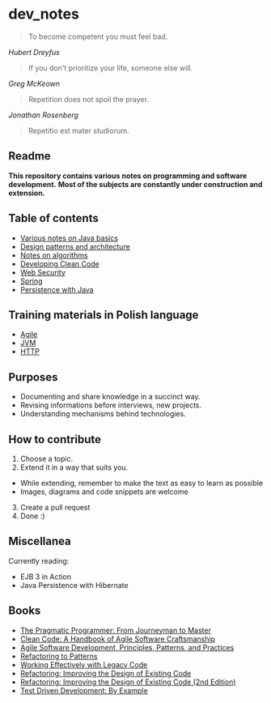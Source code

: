 # dev_notes

> To become competent you must feel bad.

*Hubert Dreyfus*


> If you don't prioritize your life, someone else will.

*Greg McKeown*


> Repetition does not spoil the prayer.

*Jonathan Rosenberg*

> Repetitio est mater studiorum.

## Readme

**This repository contains various notes on programming and software development.**
**Most of the subjects are constantly under construction and extension.**

## Table of contents

* [Various notes on Java basics](./java/README.md)
* [Design patterns and architecture](./architecture/README.md)
* [Notes on algorithms](./algorithms/README.md)
* [Developing Clean Code](./clean_code/README.md)
* [Web Security](./security/README.md)
* [Spring](./spring/README.md)
* [Persistence with Java](./java_persistence/README.md)

## Training materials in Polish language

* [Agile](./agile/training_pl/extension.md)
* [JVM](./jvm/training_pl/README.md)
* [HTTP](./http/training_pl/README.md)

## Purposes

* Documenting and share knowledge in a succinct way.
* Revising informations before interviews, new projects.
* Understanding mechanisms behind technologies.

## How to contribute

1. Choose a topic.
2. Extend it in a way that suits you.
  * While extending, remember to make the text as easy to learn as possible
  * Images, diagrams and code snippets are welcome
3. Create a pull request
4. Done :)

## Miscellanea

Currently reading:
* EJB 3 in Action
* Java Persistence with Hibernate

## Books

* [The Pragmatic Programmer: From Journeyman to Master](https://www.amazon.com/gp/product/020161622X/ref=as_li_tl?ie=UTF8&tag=jlacar-in-20&camp=1789&creative=9325&linkCode=as2&creativeASIN=020161622X&linkId=b986402d7089608afe577a7bf8755e68)
* [Clean Code: A Handbook of Agile Software Craftsmanship](https://www.amazon.com/gp/product/0132350882/ref=as_li_tl?ie=UTF8&tag=jlacar-in-20&camp=1789&creative=9325&linkCode=as2&creativeASIN=0132350882&linkId=ba767f45615c5c20b5f358f9a999e126)
* [Agile Software Development, Principles, Patterns, and Practices](https://www.amazon.com/gp/product/0135974445/ref=as_li_tl?ie=UTF8&tag=jlacar-in-20&camp=1789&creative=9325&linkCode=as2&creativeASIN=0135974445&linkId=74ca15ade6ca727cafe5d97d74ff8c48)
* [Refactoring to Patterns](https://www.amazon.com/gp/product/0321213351/ref=as_li_tl?ie=UTF8&tag=jlacar-in-20&camp=1789&creative=9325&linkCode=as2&creativeASIN=0321213351&linkId=6b2fc185b2769b18f658450bbacbb481)
* [Working Effectively with Legacy Code](https://www.amazon.com/gp/product/0131177052/ref=as_li_tl?ie=UTF8&tag=jlacar-in-20&camp=1789&creative=9325&linkCode=as2&creativeASIN=0131177052&linkId=4b69970d70713bf53ac39e24e220759c)
* [Refactoring: Improving the Design of Existing Code](https://www.amazon.com/gp/product/0201485672/ref=as_li_tl?ie=UTF8&tag=jlacar-in-20&camp=1789&creative=9325&linkCode=as2&creativeASIN=0201485672&linkId=da77d80ca71a20f6862156fed62e779b)
* [Refactoring: Improving the Design of Existing Code (2nd Edition)](https://www.amazon.com/gp/product/0134757599/ref=as_li_tl?ie=UTF8&tag=jlacar-in-20&camp=1789&creative=9325&linkCode=as2&creativeASIN=0134757599&linkId=2fe8e02bf9998a2b3c5419dd1a374c5b)
* [Test Driven Development: By Example](https://www.amazon.com/gp/product/0321146530/ref=as_li_tl?ie=UTF8&tag=jlacar-in-20&camp=1789&creative=9325&linkCode=as2&creativeASIN=0321146530&linkId=ec4179a2a0749f0433740765e89abbd7)
